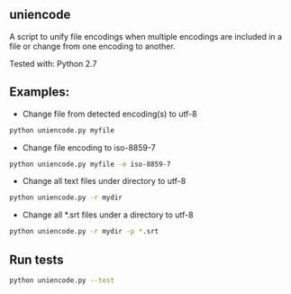 ## uniencode

A script to unify file encodings when multiple encodings are 
included in a file or change from one encoding to another. 

Tested with: Python 2.7

## Examples:

  - Change file from detected encoding(s) to utf-8
  
  ```bash
  python uniencode.py myfile
  ```
  - Change file encoding to iso-8859-7
  
  ```bash
  python uniencode.py myfile -e iso-8859-7
  ```

  - Change all text files under directory to utf-8

  ```bash
  python uniencode.py -r mydir
  ```

  - Change all *.srt files under a directory to utf-8

  ```bash
  python uniencode.py -r mydir -p *.srt
  ```
## Run tests

  ```bash
  python uniencode.py --test
  ```
